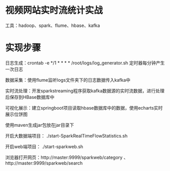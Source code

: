 视频网站实时流统计实战
============

工具：hadoop、spark、flume、hbase、kafka

实现步骤
====
日志生成：crontab -e    */1 * * * * /root/logs/log_generator.sh  定时器每分钟产生一次日志

数据采集：使用flume监听logs文件夹下的日志数据传入kafka中

实时流处理：开发sparkstreaming程序获取kafka数据源的实时流数据，进行处理后保存到HBase数据库中

可视化展示：建立springboot项目读取hbase数据库中的数据，使用echarts实时展示位饼图

使用maven生成jar包放在jar目录下

开启大数据端项目：   ./start-SparkRealTimeFlowStatistics.sh 

开启web端项目：      ./start-sparkweb.sh

浏览器打开网页：http://master:9999/sparkweb/category 、http://master:9999/sparkweb/search 


